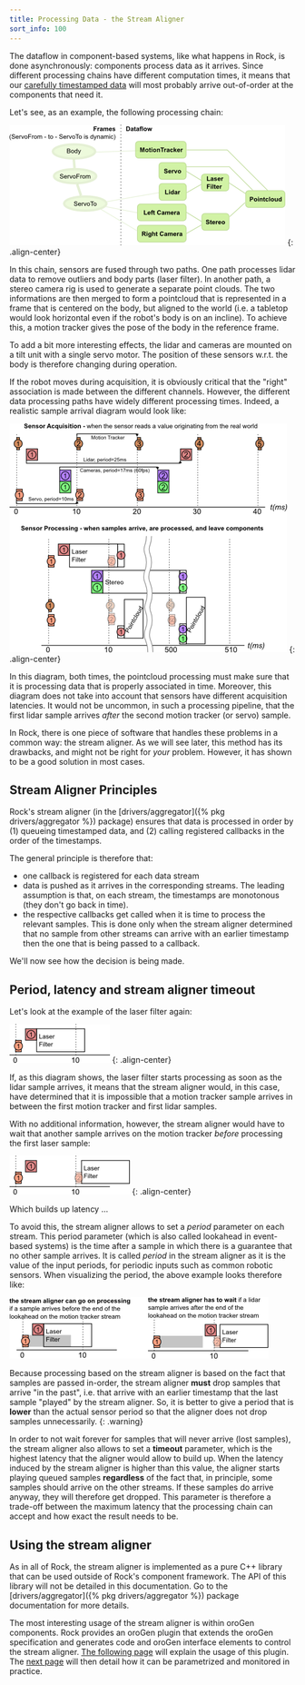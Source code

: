 ```yaml
---
title: Processing Data - the Stream Aligner
sort_info: 100
---
```


The dataflow in component-based systems, like what happens in Rock, is done
asynchronously: components process data as it arrives. Since different
processing chains have different computation times, it means that our [carefully
timestamped data](timestamping.html) will most probably arrive out-of-order at
the components that need it.

Let's see, as an example, the following processing chain:

![Example Processing Chain](stream_aligner_chain.png)
{: .align-center}

In this chain, sensors are fused through two paths. One path processes lidar
data to remove outliers and body parts (laser filter). In another path, a stereo
camera rig is used to generate a separate point clouds. The two informations are
then merged to form a pointcloud that is represented in a frame that is
centered on the body, but aligned to the world (i.e. a tabletop would look
horizontal even if the robot's body is on an incline). To achieve this, a motion
tracker gives the pose of the body in the reference frame.

To add a bit more interesting effects, the lidar and cameras are mounted on a
tilt unit with a single servo motor. The position of these sensors w.r.t. the
body is therefore changing during operation. 

If the robot moves during acquisition, it is obviously critical that the "right"
association is made between the different channels. However, the different data
processing paths have widely different processing times. Indeed, a realistic
sample arrival diagram would look like:

![Timeline Diagram for the Example Processing Chain](stream_aligner_timeline.png)
{: .align-center}

In this diagram, both times, the pointcloud processing must make sure that it is
processing data that is properly associated in time. Moreover, this diagram does
not take into account that sensors have different acquisition latencies. It
would not be uncommon, in such a processing pipeline, that the first lidar
sample arrives _after_ the second motion tracker (or servo) sample.

In Rock, there is one piece of software that handles these problems in a common
way: the stream aligner. As we will see later, this method has its drawbacks,
and might not be right for _your_ problem. However, it has shown to be a good
solution in most cases.

Stream Aligner Principles
-------------------------
Rock's stream aligner (in the [drivers/aggregator]({% pkg drivers/aggregator %}) package) ensures that
data is processed in order by (1) queueing timestamped data, and (2) calling
registered callbacks in the order of the timestamps.

The general principle is therefore that:

 * one callback is registered for each data stream
 * data is pushed as it arrives in the corresponding streams. The leading
   assumption is that, on each stream, the timestamps are monotonous (they don't
   go back in time).
 * the respective callbacks get called when it is time to process the relevant
   samples. This is done only when the stream aligner determined that no sample
   from other streams can arrive with an earlier timestamp then the one that is
   being passed to a callback.

We'll now see how the decision is being made.

Period, latency and stream aligner timeout
----------------------------------

Let's look at the example of the laser filter again:

![Laser Filter Timeline](stream_aligner_period_latency_timeout_1.png)
{: .align-center}

If, as this diagram shows, the laser filter starts processing as soon as the
lidar sample arrives, it means that the stream aligner would, in this case, have
determined that it is impossible that a motion tracker sample arrives in between
the first motion tracker and first lidar samples.

With no additional information, however, the stream aligner would have to wait
that another sample arrives on the motion tracker _before_ processing the first
laser sample:

![Laser Filter Timeline](stream_aligner_period_latency_timeout_2.png)
{: .align-center}

Which builds up latency ...

To avoid this, the stream aligner allows to set a _period_ parameter on each
stream. This period parameter (which is also called lookahead in event-based
systems) is the time after a sample in which there is a guarantee that no other
sample arrives. It is called _period_ in the stream aligner as it is the value
of the input periods, for periodic inputs such as common robotic sensors. When
visualizing the period, the above example looks therefore like:

![Effect of period on the stream aligner behaviour](stream_aligner_period_latency_timeout.png)

Because processing based on the stream aligner is based on the fact that samples
are passed in-order, the stream aligner __must__ drop samples that arrive "in
the past", i.e. that arrive with an earlier timestamp that the last sample
"played" by the stream aligner. So, it is better to give a period that is
__lower__ than the actual sensor period so that the aligner does not drop
samples unnecessarily.
{: .warning}

In order to not wait forever for samples that will never arrive (lost samples),
the stream aligner also allows to set a __timeout__ parameter, which is the
highest latency that the aligner would allow to build up. When the latency
induced by the stream aligner is higher than this value, the aligner starts
playing queued samples __regardless__ of the fact that, in principle, some
samples should arrive on the other streams. If these samples do arrive anyway,
they will therefore get dropped. This parameter is therefore a trade-off between
the maximum latency that the processing chain can accept and how exact the
result needs to be.

Using the stream aligner
------------------------
As in all of Rock, the stream aligner is implemented as a pure C++ library that
can be used outside of Rock's component framework. The API of this library will
not be detailed in this documentation. Go to the [drivers/aggregator]({% pkg drivers/aggregator %})
package documentation for more details.

The most interesting usage of the stream aligner is within oroGen components.
Rock provides an oroGen plugin that extends the oroGen specification and
generates code and oroGen interface elements to control the stream aligner. [The
following page](stream_aligner_orogen.html) will explain the usage of this
plugin. The [next page](stream_aligner_runtime.html) will then detail how it can
be parametrized and monitored in practice.

